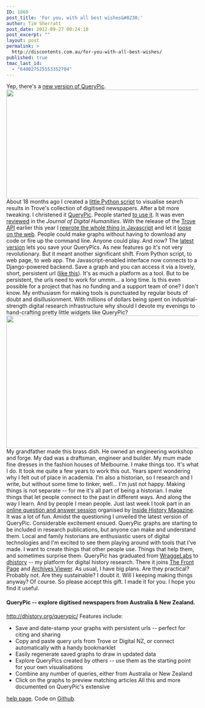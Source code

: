 ```yaml
---
ID: 1860
post_title: 'For you, with all best wishes&#8230;'
author: Tim Sherratt
post_date: 2012-09-27 00:24:10
post_excerpt: ""
layout: post
permalink: >
  http://discontents.com.au/for-you-with-all-best-wishes/
published: true
tmac_last_id:
  - "640027525553352704"
---
```

Yep, there's a [new version of QueryPic][1]. [<img src="http://discontents.com.au/wp-content/uploads/2012/09/Screen-Shot-2012-09-27-at-12.08.28-AM-520x284.png" alt="" title="Screen Shot 2012-09-27 at 12.08.28 AM" width="520" height="284" class="aligncenter size-large wp-image-1865" />][1] About 18 months ago I created a [little Python script][2] to visualise search results in Trove's collection of digitised newspapers. After a bit more tweaking. I christened it [QueryPic][3]. People started [to use it][4]. It was even [reviewed][5] in the *Journal of Digital Humanities*. With the release of the [Trove API][6] earlier this year I [rewrote the whole thing in Javascript][7] and let it [loose on the web][8]. People could make graphs without having to download any code or fire up the command line. Anyone could play. And now? The [latest version][1] lets you save your QueryPics. As new features go it's not very revolutionary. But it meant another significant shift. From Python script, to web page, to web app. The Javascript-enabled interface now connects to a Django-powered backend. Save a graph and you can access it via a lovely, short, persistent url ([like this][9]). It's as much a platform as a tool. But to be persistent, the urls need to work for ummm... a long time. Is this even possible for a project that has no funding and a support team of one? I don't know. My enthusiasm for making tools is punctuated by regular bouts of doubt and disillusionment. With millions of dollars being spent on industrial-strength digital research infrastructure why should I devote my evenings to hand-crafting pretty little widgets like QueryPic? [<img src="http://discontents.com.au/wp-content/uploads/2012/09/Photo-on-27-09-12-at-12.02-AM-520x346.jpg" alt="" title="Photo on 27-09-12 at 12.02 AM" width="520" height="346" class="aligncenter size-large wp-image-1862" />][10] My grandfather made this brass dish. He owned an engineering workshop and forge. My dad was a draftsman, engineer and builder. My mum made fine dresses in the fashion houses of Melbourne. I make things too. It's what I do. It took me quite a few years to work this out. Years spent wondering why I felt out of place in academia. I'm also a historian, so I research and I write, but without some time to tinker, well... I'm just not happy. Making things is not separate -- for me it's all part of being a historian. I make things that let people connect to the past in different ways. And along the way I learn. And by people I mean people. Just last week I took part in an [online question and answer session][11] organised by [Inside History Magazine][12]. It was a lot of fun. Amidst the questioning I unveiled the latest version of QueryPic. Considerable excitement ensued. QueryPic graphs are starting to be included in research publications, but anyone can make and understand them. Local and family historians are enthusiastic users of digital technologies and I'm excited to see them playing around with tools that I've made. I want to create things that other people use. Things that help them, and sometimes surprise them. QueryPic has graduated from [WraggeLabs][13] to [dhistory][14] -- my platform for digital history research. There it joins [The Front Page][15] and [Archives Viewer][16]. As usual, I have big plans. Are they practical? Probably not. Are they sustainable? I doubt it. Will I keeping making things anyway? Of course. So please accept this gift. I made it for you. I hope you find it useful. 
#### QueryPic -- explore digitised newspapers from Australia & New Zealand.

<http://dhistory.org/querypic/> Features include: 
*   Save and date-stamp your graphs with persistent urls -- perfect for citing and sharing
*   Copy and paste query urls from Trove or Digital NZ, or connect automatically with a handy bookmarklet
*   Easily regenerate saved graphs to draw in updated data
*   Explore QueryPics created by others -- use them as the starting point for your own visualisations
*   Combine any number of queries, either from Australia or New Zealand
*   Click on the graphs to preview matching articles All this and more documented on QueryPic's extensive 

[help page][17]. Code on [Github][18].

 [1]: http://dhistory.org/querypic/
 [2]: http://discontents.com.au/shed/experiments/mining-the-treasures-of-trove-part-2 "Mining the treasures of Trove (part 2)"
 [3]: http://discontents.com.au/shed/hacks/querypic "QueryPic"
 [4]: http://airminded.org/2012/01/16/anxious-nation-vi/
 [5]: http://journalofdigitalhumanities.org/1-1/querypic/
 [6]: http://trove.nla.gov.au/general/api
 [7]: http://discontents.com.au/shed/experiments/the-new-querypic-or-what-a-difference-an-api-makes "The new QueryPic (or what a difference an API makes)"
 [8]: http://wraggelabs.com/shed/querypic/
 [9]: http://dhistory.org/querypic/2t/
 [10]: http://discontents.com.au/wp-content/uploads/2012/09/Photo-on-27-09-12-at-12.02-AM.jpg
 [11]: http://insidehistorymagazine.blogspot.com.au/2012/09/expert-q-todays-toolkit-for-digital_21.html
 [12]: http://www.insidehistory.com.au/
 [13]: http://wraggelabs.com/
 [14]: http://dhistory.org/
 [15]: http://dhistory.org/frontpages/
 [16]: http://dhistory.org/archives/naa/
 [17]: http://dhistory.org/querypic/help/
 [18]: https://github.com/wragge/dhistory